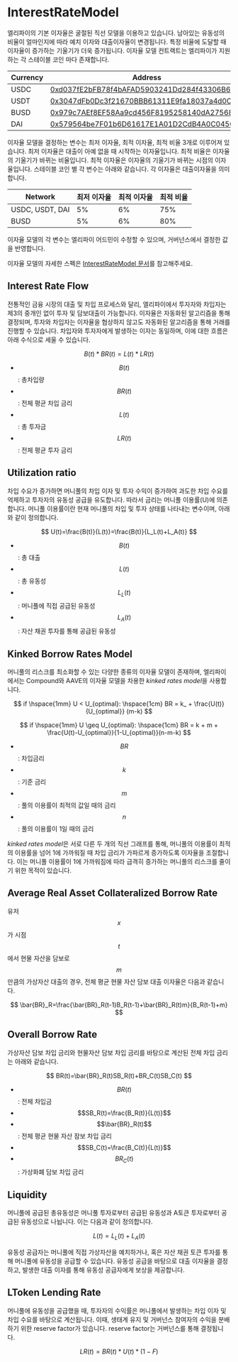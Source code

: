 # InterestRateModel

엘리파이의 기본 이자율은 굴절된 직선 모델을 이용하고 있습니다.  남아있는 유동성의 비율이 얼마인지에 따라 예치 이자와 대출이자율이 변경됩니다. 특정 비율에 도달할 때 이자율이 증가하는 기울기가 더욱 증가됩니다. 이자율 모델 컨트랙트는 엘리파이가 지원하는 각 스테이블 코인 마다 존재합니다.

| Currency | Address |
| --- | --- |
| USDC | [0xd037fE2bFB78f4bAFAD5903241Dd284f43306B62](https://etherscan.io/address/0xd037fE2bFB78f4bAFAD5903241Dd284f43306B62) |
| USDT | [0x3047dFb0Dc3f21670BBB61311E9fa18037a4d0Ca](https://etherscan.io/address/0x3047dFb0Dc3f21670BBB61311E9fa18037a4d0Ca) |
| BUSD | [0x979c7AEf8EF58Aa9cd456F8195258140dA275688](https://bscscan.com/address/0x979c7AEf8EF58Aa9cd456F8195258140dA275688) |
| DAI | [0x579564be7F01b6D61617E1A01D2CdB4A0C045003](https://etherscan.io/address/0x579564be7F01b6D61617E1A01D2CdB4A0C045003) |

이자율 모델을 결정하는 변수는 최저 이자율, 최적 이자율, 최적 비율 3개로 이루어져 있습니다. 최저 이자율은 대출이 아예 없을 때 시작하는 이자율입니다. 최적 비율은 이자율의 기울기가 바뀌는 비율입니다. 최적 이자율은 이자율의 기울기가 바뀌는 시점의 이자율입니다. 스테이블 코인 별 각 변수는 아래와 같습니다. 각 이자율은 대출이자율을 의미합니다.

| Network | 최저 이자율 | 최적 이자율 | 최적 비율 |
| --- | --- | --- | --- |
| USDC, USDT, DAI | 5% | 6% | 75% |
| BUSD | 5% | 6% | 80% |

이자율 모델의 각 변수는 엘리파이 어드민이 수정할 수 있으며, 거버넌스에서 결정한 값을 반영합니다.

이자율 모델의 자세한 스펙은 [InterestRateModel 문서](https://github.com/elysia-dev/elyfi/blob/master/docs/InterestRateModel.md)를 참고해주세요.

## Interest Rate Flow
전통적인 금융 시장의 대출 및 차입 프로세스와 달리, 엘리파이에서 투자자와 차입자는 제3의 중개인 없이 투자 및 담보대출이 가능합니다. 이자율은 자동화된 알고리즘을 통해 결정되며, 투자와 차입자는 이자율을 협상하지 않고도 자동화된 알고리즘을 통해 거래를 진행할 수 있습니다. 차입자와 투자자에게 발생하는 이자는 동일하며, 이에 대한 흐름은 아래 수식으로 세울 수 있습니다.

$$
B(t)*BR(t)=L(t)*LR(t)
$$

* $$B(t)$$ : 총차입량
* $$BR(t)$$ : 전체 평균 차입 금리
* $$L(t)$$ : 총 투자금
* $$LR(t)$$ : 전체 평균 투자 금리

## Utilization ratio
차입 수요가 증가하면 머니풀의 차입 이자 및 투자 수익이 증가하여 과도한 차입 수요를 억제하고 투자자의 유동성 공급을 유도합니다. 따라서 금리는 머니풀 이용률(U)에 의존합니다. 머니풀 이용률이란 현재 머니풀의 차입 및 투자 상태를 나타내는 변수이며, 아래와 같이 정의합니다.

$$
U(t)=\frac{B(t)}{L(t)}=\frac{B(t)}{L_L(t)+L_A(t)}
$$

* $$B(t)$$ : 총 대출
* $$L(t)$$ : 총 유동성
* $$L_L(t)$$ : 머니풀에 직접 공급된 유동성​
* $$L_A(t)$$ : 자산 채권 투자를 통해 공급된 유동성

## Kinked Borrow Rates Model
머니풀의 리스크를 최소화할 수 있는 다양한 종류의 이자율 모델이 존재하며, 엘리파이에서는 Compound와 AAVE의 이자율 모델을 차용한 *kinked rates model*을 사용합니다.

$$
if \hspace{1mm} U < U_{optimal}:  \hspace{1cm}  BR = k_ + \frac{U(t)}{U_{optimal}} (m-k)
$$

$$
if \hspace{1mm} U \geq  U_{optimal}:  \hspace{1cm} BR = k + m + \frac{U(t)-U_{optimal}}{1-U_{optimal}}(n-m-k)
$$

* $$BR$$ : 차입금리
* $$k$$ : 기준 금리
* $$m$$ : 풀의 이용률이 최적의 값일 때의 금리
* $$n$$ : 풀의 이용률이 1일 때의 금리

*kinked rates model*은 서로 다른 두 개의 직선 그래프를 통해, 머니풀의 이용률이 최적의 이용률을 넘어 1에 가까워질 때 차입 금리가 가파르게 증가하도록 이자율을 조절합니다. 이는 머니풀 이용률이 1에 가까워짐에 따라 급격히 증가하는 머니풀의 리스크를 줄이기 위한 목적이 있습니다.

## Average Real Asset Collateralized Borrow Rate
유저  $$x$$가 시점 $$t$$에서 현물 자산을 담보로 $$m$$만큼의 가상자산 대출의 경우, 전체 평균 현물 자산 담보 대출 이자율은 다음과 같습니다.

$$
\bar{BR}_R=\frac{\bar{BR}_R(t-1)B_R(t-1)+\bar{BR}_R(t)m}{B_R(t-1)+m}
$$

## Overall Borrow Rate
가상자산 담보 차입 금리와 현물자산 담보 차입 금리를 바탕으로 계산된 전체 차입 금리는 아래와 같습니다.

$$
BR(t)=\bar{BR}_R(t)SB_R(t)+BR_C(t)SB_C(t)
$$

* $$BR(t)$$ : 전체 차입금
* $$SB_R(t)=\frac{B_R(t)}{L(t)}$$
* $$\bar{BR}_R(t)$$ : 전체 평균 현물 자산 잠보 차입 금리
* $$SB_C(t)=\frac{B_C(t)}{L(t)}$$
* $$BR_C(t)$$ : 가상화폐 담보 차입 금리

## Liquidity
머니풀에 공급된 총유동성은 머니풀 투자로부터 공급된 유동성과 A토큰 투자로부터 공급된 유동성으로 나뉩니다. 이는 다음과 같이 정의합니다.

$$
L(t)=L_L(t)+L_A(t)
$$

유동성 공급자는 머니풀에 직접 가상자산을 예치하거나, 혹은 자산 채권 토큰 투자를 통해 머니풀에 유동성을 공급할 수 있습니다. 유동성 공급을 바탕으로 대출 이자율을 결정하고, 발생한 대출 이자를 통해 유동성 공급자에게 보상을 제공합니다.

## LToken Lending Rate
머니풀에 유동성을 공급했을 때, 투자자의 수익률은 머니풀에서 발생하는 차입 이자 및 차입 수요를 바탕으로 계산됩니다. 이때, 생태계 유지 및 거버넌스 참여자의 수익을 분배하기 위한 reserve factor가 있습니다. reserve factor는 거버넌스를 통해 결정됩니다.

$$
LR(t)=BR(t)*U(t)*(1-F)
$$